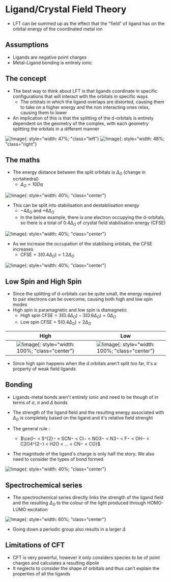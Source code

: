 # Ligand/Crystal Field Theory

* LFT can be summed up as the effect that the "field" of ligand has on the orbital energy of the coordinated metal ion

## Assumptions

* Ligands are negative point charges
* Metal-Ligand bonding is entirely ionic

## The concept

* The best way to think about LFT is that ligands coordinate in specific configurations that will interact with the orbitals in specific ways
  * The orbitals in which the ligand overlaps are distorted, causing them to take on a higher energy and the  non interacting ones relax, causing them to lower
* An implication of this is that the splitting of the d-orbitals is entirely dependent on the geometry of the complex, with each geometry splitting the orbitals in a different manner

![!image](2.1.png){: style="width: 47%; "class="left"}
![!image](2.2.png){: style="width: 48%; "class="right"}

## The maths

* The energy distance between the split orbitals is $\Delta_O$ (change in ocrtahedral)
  * $\Delta_O=10 Dq$

![!image](2.3.png){: style="width: 40%; "class="center"}

* This can be split into stabilisation and destabilisation energy
  * $−4\Delta_O$ and $+6\Delta_O$
  * In the below example,  there is one electron occupying the d-orbitals, so there is a total of $0.4\Delta_O$ of crystal field stabilisation energy (CFSE)

![!image](2.4.png){: style="width: 40%; "class="center"}

* As we increase the occupation of the stabilising orbitals, the CFSE increases
  * CFSE$=3(0.4\Delta_O )=1.2\Delta_O$

![!image](2.5.png){: style="width: 40%; "class="center"}

## Low Spin and High Spin

* Since the splitting of d-orbitals can be quite small, the energy required to pair electrons can be overcome, causing both high and low spin modes
* High spin is paramagnetic and low spin is diamagnetic
  * High spin CFSE$=3(0.4\Delta_O )−3(0.6\Delta_O )=0\Delta_O$
  * Low spin CFSE$=5(0.4\Delta_O )=2\Delta_O$

|                            High                             |                             Low                             |
| :---------------------------------------------------------: | :---------------------------------------------------------: |
| ![!image](2.6.1.png){: style="width: 100%; "class="center"} | ![!image](2.6.2.png){: style="width: 100%; "class="center"} |


* Since high spin happens when the d orbitals aren't split too far, it's a property of weak field ligands

## Bonding

* Ligands-metal bonds aren't entirely ionic and need to be though of in terms of $\sigma$, $\pi$ and $\Delta$ bonds
* The strength of the ligand field and the resulting energy associated with $\Delta_O$  is completely based on the ligand and it's relative field strenght
	
* The general rule :
  * $\ce{I− < S^{2}− < SCN− < Cl− < NO3− < N3− < F− < OH− < C2O4^{2−} < H2O < … < CN− < CO}$
	
* The magnitude of the ligand's charge is only half the story. We also need to consider the types of bond formed

![!image](2.7.png){: style="width: 40%; "class="center"}

## Spectrochemical series
* The spectrochemical series directly links the strength of the ligand field and the resulting $\Delta_O$  to the colour of the light produced through HOMO-LUMO excitation

![!image](2.8.png){: style="width: 60%; "class="center"}

* Going down a periodic group also results in a larger $\Delta$

## Limitations of CFT
* CFT is very powerful, however it only considers species to be  of point charges and calculates a resulting dipole
* It neglects to consider the shape of orbitals and thus can’t explain the properties of all the ligands















